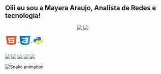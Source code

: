 ## Oiii eu sou a Mayara Araujo, Analista de Redes e tecnologia!
<div align="center">
  <a href="https://github.com/mayaradaraujo">
  <img height="150em" src="https://github-readme-stats.vercel.app/api?username=mayaradaraujo&show_icons=true&theme=radical&include_all_commits=true&count_private=true"/>
  <img height="150em" src="https://github-readme-stats.vercel.app/api/top-langs/?username=mayaradaraujo&layout=compact&langs_count=7&theme=radical"/>
</div>
<div style="display: inline_block"><br>
  <img align="center" alt="may-HTML" height="30" width="40" src="https://raw.githubusercontent.com/devicons/devicon/master/icons/html5/html5-original.svg">
  <img align="center" alt="may-CSS" height="30" width="40" src="https://raw.githubusercontent.com/devicons/devicon/master/icons/css3/css3-original.svg">
  <img align="center" alt="may-Python" height="30" width="40" src="https://raw.githubusercontent.com/devicons/devicon/master/icons/python/python-original.svg">

  

</div>
  
  ##
 
<div> 
  <a href="https://www.youtube.com/channel/UCajRWrwELt6o-oPNrLHep0g" target="_blank"><img src="https://img.shields.io/badge/YouTube-FF0000?style=for-the-badge&logo=youtube&logoColor=white" target="_blank"></a>
  <a href="https://www.instagram.com/mayara_daraujo/" target="_blank"><img src="https://img.shields.io/badge/-Instagram-%23E4405F?style=for-the-badge&logo=instagram&logoColor=white" target="_blank"></a>
 <a href="https://discord.gg/bESmKZVjrH" target="_blank"><img src="https://img.shields.io/badge/Discord-7289DA?style=for-the-badge&logo=discord&logoColor=white" target="_blank"></a> 
  <a href = "mailto:mayara.daraujo@outlook.com"><img src="https://img.shields.io/badge/Microsoft_Outlook-0078D4?style=for-the-badge&logo=microsoft-outlook&logoColor=white" target="_blank"></a>
  <a href="https://www.linkedin.com/in/mayara-araujo-8763b6a4/" target="_blank"><img src="https://img.shields.io/badge/-LinkedIn-%230077B5?style=for-the-badge&logo=linkedin&logoColor=white" target="_blank"></a> 
 
  ![Snake animation](https://github.com/mayaradaraujo/mayaradaraujo/blob/output/github-contribution-grid-snake.svg)
 
</div>
